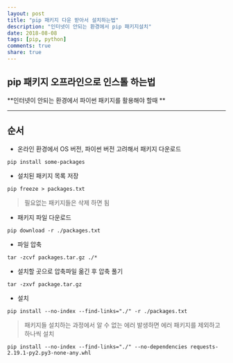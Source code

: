 ```yaml
---
layout: post
title: "pip 패키지 다운 받아서 설치하는법"
description: "인터넷이 안되는 환경에서 pip 패키지설치"
date: 2018-08-08
tags: [pip, python]
comments: true
share: true
---
```

## pip 패키지 오프라인으로 인스톨 하는법

**인터넷이 안되는 환경에서 파이썬 패키지를 활용해야 할때 **

***

## 순서
- 온라인 환경에서 OS 버전, 파이썬 버전 고려해서 패키지 다운로드
~~~ 
pip install some-packages 
~~~

- 설치된 패키지 목록 저장
~~~
pip freeze > packages.txt
~~~

> 필요없는 패키지들은 삭제 하면 됨

- 패키지 파일 다운로드
~~~ 
pip download -r ./packages.txt
~~~

- 파일 압축
~~~ 
tar -zcvf packages.tar.gz ./*
~~~

- 설치할 곳으로 압축파일 옮긴 후 압축 풀기
~~~ 
tar -zxvf package.tar.gz
~~~

- 설치
~~~
pip install --no-index --find-links="./" -r ./packages.txt
~~~

> 패키지들 설치하는 과정에서 알 수 없는 에러 발생하면 에러 패키지를 제외하고 하나씩 설치
~~~
pip install --no-index --find-links="./" --no-dependencies requests-2.19.1-py2.py3-none-any.whl
~~~

 
